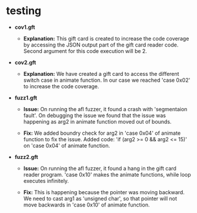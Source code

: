 # testing

* **cov1.gft**
	* **Explanation:**
		This gift card is created to increase the code coverage by accessing the JSON output part of the gift card reader code. Second argument for this code execution will be 2.

* **cov2.gft**
	* **Explanation:**
		We have created a gift card to access the different switch case in animate function. In our case we reached 'case 0x02' to increase the code coverage.
		
* **fuzz1.gft**
	* **Issue:**
		On running the afl fuzzer, it found a crash with 'segmentaion fault'. On debugging the issue we found that the issue was happening as arg2 in animate function moved out of bounds. 
		
	* **Fix:**
		We added boundry check for arg2 in 'case 0x04' of animate function to fix the issue. Added code: 'if (arg2 >= 0 && arg2 <= 15)' on 'case 0x04' of animate function.
		
* **fuzz2.gft**
	* **Issue:**
		On running the afl fuzzer, it found a hang in the gift card reader program. 'case 0x10' makes the animate functions, while loop executes infinitely.
	
	* **Fix:**
		This is happening because the pointer was moving backward. We need to cast arg1 as 'unsigned char', so that pointer will not move backwards in 'case 0x10' of animate function.